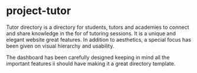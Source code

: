 # project-tutor
Tutor directory is a directory for students, tutors and academies to connect and share knowledge in the for of tutoring sessions. It is a unique and elegant website great features. In addition to aesthetics, a special focus has been given on visual hierarchy and usability.

The dashboard has been carefully designed keeping in mind all the important features ii should have making it a great directory template.

